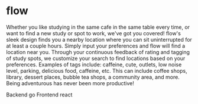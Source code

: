 # flow

Whether you like studying in the same cafe in the same table every time, or want to find a new study or spot to work, we've got you covered! flow's sleek design finds you a nearby location where you can sit uninterrupted for at least a couple hours. Simply input your preferences and flow will find a location near you. Through your continuous feedback of rating and tagging of study spots, we customize your search to find locations based on your preferences. Examples of tags include: caffeine, cute, outlets, low noise level, parking, delicious food, caffeine, etc. This can include coffee shops, library, dessert places, bubble tea shops, a community area, and more. Being adventurous has never been more productive!


Backend go
Frontend react
